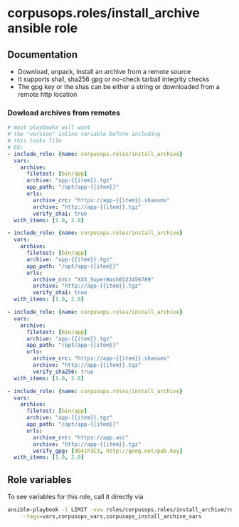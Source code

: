 # corpusops.roles/install_archive ansible role

## Documentation

- Download, unpack, Install an archive from a remote source
- It supports sha1, sha256 gpg or no-check tarball integrity checks
- The gpg key or the shas can be either a string or
  downloaded from a remote http location

### Dowload archives from remotes
```yaml
# most playbooks will want
# the "version" inline variable before including
# this tasks file
# EG:
- include_role: {name: corpusops.roles/install_archive}
  vars:
    archive:
      filetest: [bin/app]
      archive: "app-{{item}}.tgz"
      app_path: "/opt/app-{{item}}"
      urls:
        archive_crc: "https://app-{{item}}.shasums"
        archive: "http://app-{{item}}.tgz"
        verify_sha1: true
  with_items: [1.0, 2.0]

- include_role: {name: corpusops.roles/install_archive}
  vars:
    archive:
      filetest: [bin/app]
      archive: "app-{{item}}.tgz"
      app_path: "/opt/app-{{item}}"
      urls:
        archive_crc: "XXX_SuperHash0123456789"
        archive: "http://app-{{item}}.tgz"
        verify_sha1: true
  with_items: [1.0, 2.0]

- include_role: {name: corpusops.roles/install_archive}
  vars:
    archive:
      filetest: [bin/app]
      archive: "app-{{item}}.tgz"
      app_path: "/opt/app-{{item}}"
      urls:
        archive_crc: "https://app-{{item}}.shasums"
        archive: "http://app-{{item}}.tgz"
        verify_sha256: true
  with_items: [1.0, 2.0]

- include_role: {name: corpusops.roles/install_archive}
  vars:
    archive:
      filetest: [bin/app]
      archive: "app-{{item}}.tgz"
      app_path: "/opt/app-{{item}}"
      urls:
        archive_crc: "https://app.asc"
        archive: "http://app-{{item}}.tgz"
        verify_gpg: [9D41F3C3, http://goog.net/pub.key]
  with_items: [1.0, 2.0]
```

## Role variables
To see variables for this role, call it directly via
```bash
ansible-playbook -l LIMIT -vvv roles/corpusops.roles/install_archive/role.yml \
    --tags=vars,corpusops_vars,corpusops_install_archive_vars
```

